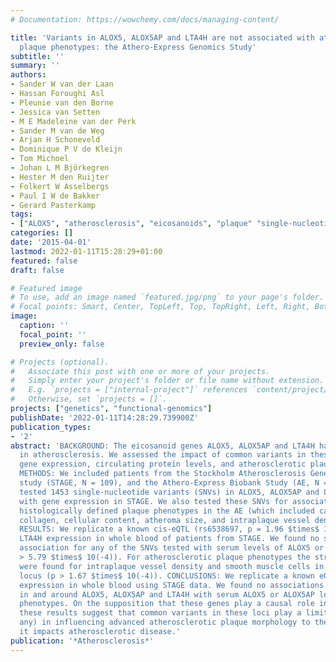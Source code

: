 ```yaml
---
# Documentation: https://wowchemy.com/docs/managing-content/

title: 'Variants in ALOX5, ALOX5AP and LTA4H are not associated with atherosclerotic
  plaque phenotypes: the Athero-Express Genomics Study'
subtitle: ''
summary: ''
authors:
- Sander W van der Laan
- Hassan Foroughi Asl
- Pleunie van den Borne
- Jessica van Setten
- M E Madeleine van der Perk
- Sander M van de Weg
- Arjan H Schoneveld
- Dominique P V de Kleijn
- Tom Michoel
- Johan L M Björkegren
- Hester M den Ruijter
- Folkert W Asselbergs
- Paul I W de Bakker
- Gerard Pasterkamp
tags:
- ["ALOX5", "atherosclerosis", "eicosanoids", "plaque" "single-nucleotide polymorphism", "genetics", "histology"]
categories: []
date: '2015-04-01'
lastmod: 2022-01-11T15:28:29+01:00
featured: false
draft: false

# Featured image
# To use, add an image named `featured.jpg/png` to your page's folder.
# Focal points: Smart, Center, TopLeft, Top, TopRight, Left, Right, BottomLeft, Bottom, BottomRight.
image:
  caption: ''
  focal_point: ''
  preview_only: false

# Projects (optional).
#   Associate this post with one or more of your projects.
#   Simply enter your project's folder or file name without extension.
#   E.g. `projects = ["internal-project"]` references `content/project/deep-learning/index.md`.
#   Otherwise, set `projects = []`.
projects: ["genetics", "functional-genomics"]
publishDate: '2022-01-11T14:28:29.739900Z'
publication_types:
- '2'
abstract: 'BACKGROUND: The eicosanoid genes ALOX5, ALOX5AP and LTA4H have been implicated
  in atherosclerosis. We assessed the impact of common variants in these genes on
  gene expression, circulating protein levels, and atherosclerotic plaque phenotypes.
  METHODS: We included patients from the Stockholm Atherosclerosis Gene Expression
  study (STAGE, N = 109), and the Athero-Express Biobank Study (AE, N = 1443). We
  tested 1453 single-nucleotide variants (SNVs) in ALOX5, ALOX5AP and LTA4H for association
  with gene expression in STAGE. We also tested these SNVs for association with seven
  histologically defined plaque phenotypes in the AE (which included calcification,
  collagen, cellular content, atheroma size, and intraplaque vessel density and hemorrhage).
  RESULTS: We replicate a known cis-eQTL (rs6538697, p = 1.96 $times$ 10(-6)) for
  LTA4H expression in whole blood of patients from STAGE. We found no significant
  association for any of the SNVs tested with serum levels of ALOX5 or ALOX5AP (p
  > 5.79 $times$ 10(-4)). For atherosclerotic plaque phenotypes the strongest associations
  were found for intraplaque vessel density and smooth muscle cells in the ALOX5AP
  locus (p > 1.67 $times$ 10(-4)). CONCLUSIONS: We replicate a known eQTL for LTA4H
  expression in whole blood using STAGE data. We found no associations of variants
  in and around ALOX5, ALOX5AP and LTA4H with serum ALOX5 or ALOX5AP levels, or plaque
  phenotypes. On the supposition that these genes play a causal role in atherosclerosis,
  these results suggest that common variants in these loci play a limited role (if
  any) in influencing advanced atherosclerotic plaque morphology to the extent that
  it impacts atherosclerotic disease.'
publication: '*Atherosclerosis*'
---
```

